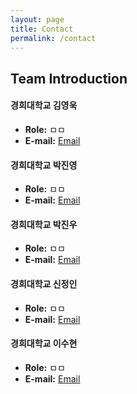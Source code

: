 ```yaml
---
layout: page
title: Contact
permalink: /contact
---
```


## Team Introduction

#### 경희대학교 김영욱
- **Role:** ㅁㅁ
- **E-mail:** [Email](mailto:your_email@example.com)

#### 경희대학교 박진영
- **Role:** ㅁㅁ
- **E-mail:** [Email](mailto:your_email@example.com)

#### 경희대학교 박진우
- **Role:** ㅁㅁ
- **E-mail:** [Email](mailto:p_jinwoo98@naver.com)

#### 경희대학교 신정인
- **Role:** ㅁㅁ
- **E-mail:** [Email](mailto:your_email@example.com)

#### 경희대학교 이수현
- **Role:** ㅁㅁ
- **E-mail:** [Email](mailto:your_email@example.com)

